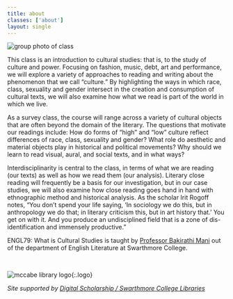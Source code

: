 ```yaml
---
title: about
classes: ['about']
layout: single
---
```


![group photo of class](/cultural-studies/assets/images/group.jpg)

This class is an introduction to cultural studies: that is, to the study of culture and power. Focusing on fashion, music, debt, art and performance, we will explore a variety of approaches to reading and writing about the phenomenon that we call “culture.” By highlighting the ways in which race, class, sexuality and gender intersect in the creation and consumption of cultural texts, we will also examine how what we read is part of the world in which we live. 

As a survey class, the course will range across a variety of cultural objects that are often beyond the domain of the literary.  The questions that motivate our readings include: How do forms of “high” and “low” culture reflect differences of race, class, sexuality and gender?  What role do aesthetic and material objects play in historical and political movements?  Why should we learn to read visual, aural, and social texts, and in what ways?   

Interdisciplinarity is central to the class, in terms of what we are reading (our texts) as well as how we read them (our analysis).  Literary close reading will frequently be a basis for our investigation, but in our case studies, we will also examine how close reading goes hand in hand with ethnographic method and historical analysis.  As the scholar Irit Rogoff notes, “You don’t spend your life saying, ‘In sociology we do this, but in anthropology we do that; in literary criticism this, but in art history that.’  You get on with it.  And you produce an undisciplined field that is a zone of dis-identification and immensely productive.”

ENGL79: What is Cultural Studies is taught by [Professor Bakirathi Mani](https://www.swarthmore.edu/profile/bakirathi-mani) out of the department of English Literature at Swarthmore College.

<br/>

![mccabe library logo](/cultural-studies/assets/images/logo-mccabe-web.png){:.logo}

*Site supported by [Digital Scholarship / Swarthmore College Libraries](http://ds.swarthmore.edu)*
